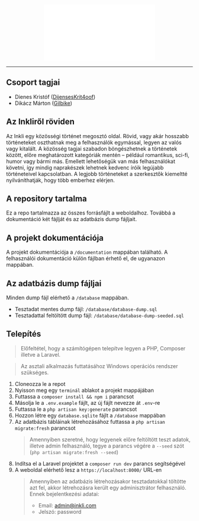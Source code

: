 <p align="center"><img src="public/img/logo-full.png" width="300" alt="Laravel Logo"></a></p>

---

## Csoport tagjai

-   Dienes Kristóf ([DijensesKrit4oof](https://github.com/DijensesKrit4oof))
-   Dikácz Márton ([Gilbike](https://github.com/Gilbike))

## Az Inkliről röviden

Az Inkli egy közösségi történet megosztó oldal. Rövid, vagy akár hosszabb történeteket oszthatnak meg a felhasználók egymással, legyen az valós vagy kitalált. A közösség tagjai szabadon böngészhetnek a történetek között, előre meghatározott kategóriák mentén – például romantikus, sci-fi, humor vagy bármi más. Emellett lehetőségük van más felhasználókat követni, így mindig naprakészek lehetnek kedvenc íróik legújabb történeteivel kapcsolatban. A legjobb történeteket a szerkesztők kiemeltté nyilváníthatják, hogy több emberhez elérjen.

## A repository tartalma

Ez a repo tartalmazza az összes forrásfájlt a weboldalhoz. Továbbá a dokumentáció két fájlját és az adatbázis dump fájljait.

## A projekt dokumentációja

A projekt dokumentációja a `/documentation` mappában található. A felhasználói dokumentáció külön fájlban érhető el, de ugyanazon mappában.

## Az adatbázis dump fájljai

Minden dump fájl elérhető a `/database` mappában.

-   Tesztadat mentes dump fájl: `/database/database-dump.sql`
-   Tesztadattal feltöltött dump fájl: `/database/database-dump-seeded.sql`

## Telepítés

> Előfeltétel, hogy a számítógépen telepítve legyen a PHP, Composer illetve a Laravel.

> Az asztali alkalmazás futtatásához Windows operációs rendszer szükséges.

1. Cloneozza le a repot
2. Nyisson meg egy `terminál` ablakot a projekt mappájában
3. Futtassa a `composer install && npm i` parancsot
4. Másolja le a `.env.example` fájlt, az új fájlt nevezze át `.env`-re
5. Futtassa le a `php artisan key:generate` parancsot
6. Hozzon létre egy `database.sqlite` fájlt a `/database` mappában
7. Az adatbázis tábláinak létrehozásához futtassa a `php artisan migrate:fresh` parancsot
    > Amennyiben szeretné, hogy legyenek előre feltöltött teszt adatok, illetve admin felhasználó, tegye a parancs végére a `--seed` szót (`php artisan migrate:fresh --seed`)
8. Indítsa el a Laravel projektet a `composer run dev` parancs segítségével
9. A weboldal elérhető lesz a `https://localhost:8000/` URL-en
    > Amennyiben az adatbázis létrehozásakor tesztadatokkal töltötte azt fel, akkor létrehozásra került egy adminisztrátor felhasználó. Ennek bejelentkezési adatai:
    >
    > - Email: admin@inkli.com
    > - Jelszó: password
